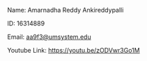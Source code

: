Name: Amarnadha Reddy Ankireddypalli

ID: 16314889

Email: aa9f3@umsystem.edu

Youtube Link: https://youtu.be/zODVwr3Go1M
